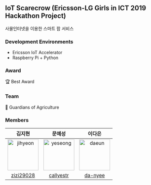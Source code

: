 ## IoT Scarecrow (Ericsson-LG Girls in ICT 2019 Hackathon Project)
사물인터넷을 이용한 스마트 팜 서비스

### Development Environments
- Ericsson IoT Accelerator
- Raspberry Pi + Python

### Award
:trophy: Best Award

### Team
:seedling: Guardians of Agriculture

### Members
|김지현   |문예성   |이다은   |
|:-------:|:-------:|:-------:|
|<img src="https://avatars2.githubusercontent.com/u/50359820?s=400&v=4" alt="jihyeon" width="100" height="100">|<img src="https://avatars3.githubusercontent.com/u/41506494?s=400&u=ba686129ee437089f636d86c82b36831edd83b9f&v=4" alt="yeseong" width="100" height="100">|<img src="https://avatars0.githubusercontent.com/u/50176238?s=400&u=212ca9ffd06b88465746a94eaa6f88b10485497d&v=4" alt="daeun" width="100" height="100">|
|[zizi29028](https://github.com/zizi29028)|[callyestr](https://github.com/callyestr)|[da-nyee](https://github.com/da-nyee)|